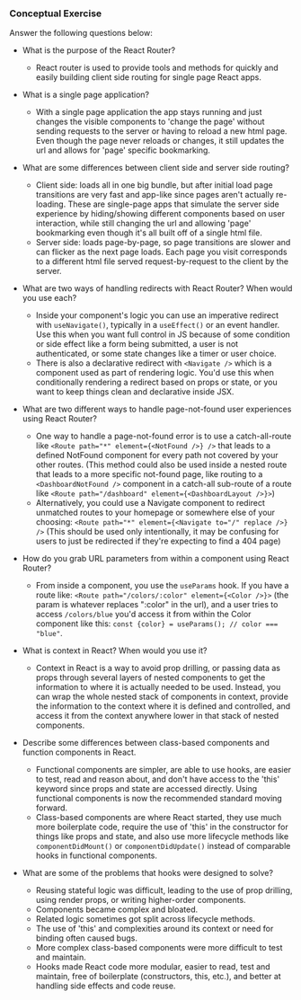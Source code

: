 ### Conceptual Exercise

Answer the following questions below:

- What is the purpose of the React Router?

  - React router is used to provide tools and methods for quickly and easily building client side routing for single page React apps.

- What is a single page application?

  - With a single page application the app stays running and just changes the visible components to 'change the page' without sending requests to the server or having to reload a new html page. Even though the page never reloads or changes, it still updates the url and allows for 'page' specific bookmarking.

- What are some differences between client side and server side routing?

  - Client side: loads all in one big bundle, but after initial load page transitions are very fast and app-like since pages aren't actually re-loading. These are single-page apps that simulate the server side experience by hiding/showing different components based on user interaction, while still changing the url and allowing 'page' bookmarking even though it's all built off of a single html file.
  - Server side: loads page-by-page, so page transitions are slower and can flicker as the next page loads. Each page you visit corresponds to a different html file served request-by-request to the client by the server.

- What are two ways of handling redirects with React Router? When would you use each?

  - Inside your component's logic you can use an imperative redirect with ```useNavigate()```, typically in a ```useEffect()``` or an event handler. Use this when you want full control in JS because of some condition or side effect like a form being submitted, a user is not authenticated, or some state changes like a timer or user choice.
  - There is also a declarative redirect with ```<Navigate />``` which is a component used as part of rendering logic. You'd use this when conditionally rendering a redirect based on props or state, or you want to keep things clean and declarative inside JSX.

- What are two different ways to handle page-not-found user experiences using React Router? 

  - One way to handle a page-not-found error is to use a catch-all-route like ```<Route path="*" element={<NotFound />} />``` that leads to a defined NotFound component for every path not covered by your other routes. (This method could also be used inside a nested route that leads to a more specific not-found page, like routing to a ```<DashboardNotFound />``` component in a catch-all sub-route of a route like ```<Route path="/dashboard" element={<DashboardLayout />}>```)
  - Alternatively, you could use a Navigate component to redirect unmatched routes to your homepage or somewhere else of your choosing: ```<Route path="*" element={<Navigate to="/" replace />} />``` (This should be used only intentionally, it may be confusing for users to just be redirected if they're expecting to find a 404 page)

- How do you grab URL parameters from within a component using React Router?

  - From inside a component, you use the ```useParams``` hook. If you have a route like: ```<Route path="/colors/:color" element={<Color />}>``` (the param is whatever replaces ":color" in the url), and a user tries to access ```/colors/blue``` you'd access it from within the Color component like this: ```const {color} = useParams(); // color === "blue"```.

- What is context in React? When would you use it?

  - Context in React is a way to avoid prop drilling, or passing data as props through several layers of nested components to get the information to where it is actually needed to be used. Instead, you can wrap the whole nested stack of components in context, provide the information to the context where it is defined and controlled, and access it from the context anywhere lower in that stack of nested components. 

- Describe some differences between class-based components and function components in React.

    - Functional components are simpler, are able to use hooks, are easier to test, read and reason about, and don't have access to the 'this' keyword since props and state are accessed directly. Using functional components is now the recommended standard moving forward.
    - Class-based components are where React started, they use much more boilerplate code, require the use of 'this' in the constructor for things like props and state, and also use more lifecycle methods like ```componentDidMount()``` or ```componentDidUpdate()``` instead of comparable hooks in functional components.

- What are some of the problems that hooks were designed to solve?

  - Reusing stateful logic was difficult, leading to the use of prop drilling, using render props, or writing higher-order components.
  - Components became complex and bloated.
  - Related logic sometimes got split across lifecycle methods.
  - The use of 'this' and complexities around its context or need for binding often caused bugs.
  - More complex class-based components were more difficult to test and maintain.
  - Hooks made React code more modular, easier to read, test and maintain, free of boilerplate (constructors, this, etc.), and better at handling side effects and code reuse.